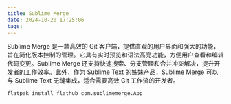 ```yaml
---
title: Sublime Merge
date: 2024-10-20 17:25:06
tags:
---
```


Sublime Merge 是一款高效的 Git 客户端，提供直观的用户界面和强大的功能，旨在简化版本控制的管理。它具有实时预览和语法高亮功能，方便用户查看和编辑代码变更。Sublime Merge 还支持快速搜索、分支管理和合并冲突解决，提升开发者的工作效率。此外，作为 Sublime Text 的姊妹产品，Sublime Merge 可以与 Sublime Text 无缝集成，适合需要高效 Git 工作流的开发者。

<!-- more -->

```
flatpak install flathub com.sublimemerge.App
```